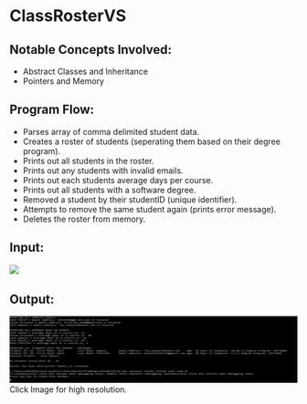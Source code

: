 <h1> ClassRosterVS </h1>
<p align="center">
  <h2>Notable Concepts Involved:</h2>
  <ul>
    <li>Abstract Classes and Inheritance</li>
    <li>Pointers and Memory</li>
  </ul> 
</p>
<p align="center">
  <h2>Program Flow:</h2>
  <ul>
    <li>Parses array of comma delimited student data.</li>
    <li>Creates a roster of students (seperating them based on their degree program).</li>
    <li>Prints out all students in the roster.</li>
    <li>Prints out any students with invalid emails.</li>
    <li>Prints out each students average days per course.</li>
    <li>Prints out all students with a software degree.</li>
    <li>Removed a student by their studentID (unique identifier).</li>
    <li>Attempts to remove the same student again (prints error message).</li>
    <li>Deletes the roster from memory.</li>
  </ul> 
</p>

<p align="center">
  <h2>Input:</h2>
  <kbd>
    <img src="Images/StudentInputData.png" width="800">
  </kbd>
</p>

<p align="center">
  <h2>Output:</h2>
  <kbd>
    <img src="Images/DebugOutput.png" width="1500">
  </kbd>
  Click Image for high resolution.
</p>
